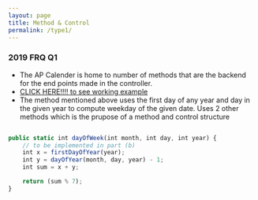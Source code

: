 ```yaml
---
layout: page
title: Method & Control
permalink: /type1/
---
```


### 2019 FRQ Q1
* The AP Calender is home to number of methods that are the backend for the end points made in the controller.
* [CLICK HERE!!!! to see working example](http://localhost:8085/api/calendar/dayOfWeek/12/12/2022)
* The method mentioned above uses the first day of any year and day in the given year to compute weekday of the given date. Uses 2 other methods which is the prupose of a method and control structure

```js

public static int dayOfWeek(int month, int day, int year) { 
    // to be implemented in part (b)
    int x = firstDayOfYear(year);
    int y = dayOfYear(month, day, year) - 1;
    int sum = x + y;

    return (sum % 7);
}
```
